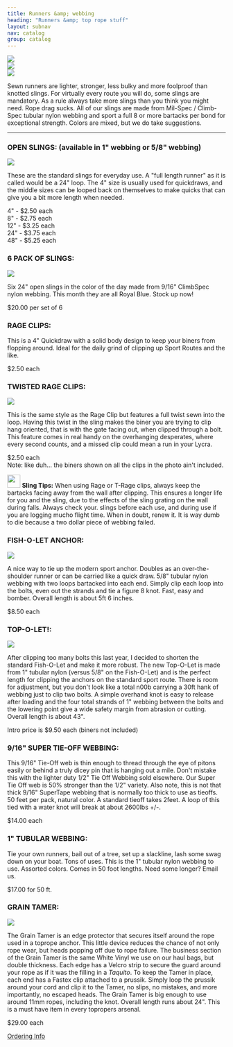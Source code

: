 ```yaml
---
title: Runners &amp; webbing
heading: "Runners &amp; top rope stuff"
layout: subnav
nav: catalog
group: catalog
---
```



<p>
	<div class="row">
		<div class="col-sm-4">
			<a href="#" class="thumbnail">
				<img src="{{ "/pics/tarts.jpg" | prepend: site.baseurl }}">
			</a>
		</div>
		<div class="col-sm-4">
		  <a href="#" class="thumbnail">
		  	<img src="{{ "/pics/e_tower.jpg" | prepend: site.baseurl }}">
	  	</a>	
		</div>
		<div class="col-sm-4">
		  <a href="#" class="thumbnail">
		  	<img src="{{ "/pics/redrock_ham.jpg" | prepend: site.baseurl }}">
	  	</a>
		</div>
	</div>
</p>


<p class="lead">
	Sewn runners are lighter, stronger, less bulky and more foolproof than knotted slings. For virtually every route you will do, some slings are mandatory. As a rule always take more slings than you think you might need. Rope drag sucks. All of our slings are made from Mil-Spec / Climb-Spec tubular nylon webbing and sport a full 8 or more bartacks per bond for exceptional strength. Colors are mixed, but we do take suggestions.
</p>

<hr />

<h3>
	OPEN SLINGS: (available in 1" webbing or 5/8" webbing)
</h3>

<div class="row">
	<div class="col-sm-3">
		<a href="#" class="thumbnail">
			<img src="{{ "/pics/slings.jpeg" | prepend: site.baseurl }}">
		</a>
	</div>
	<div class="col-sm-9">
		<p>
			These are the standard slings for everyday use. A "full length runner" as it is called would be a 24" loop. The 4" size is usually used for quickdraws, and the middle sizes can be looped back on themselves to make quicks that can give you a bit more length when needed.	
		</p>
		<p>
			4" - 
			<span class="label label-primary label-lg">$2.50 each</span>
			<br />
			8" - 
			<span class="label label-primary label-lg">$2.75 each</span>
			<br />
			12" - 
			<span class="label label-primary label-lg">$3.25 each</span>
			<br />
			24" - 
			<span class="label label-primary label-lg">$3.75 each</span>
			<br />
			48" - 
			<span class="label label-primary label-lg">$5.25 each</span>
		</p>
	</div>
</div>


<h3>
	6 PACK OF SLINGS:
</h3>

<div class="row">
	<div class="col-sm-3">
		<a href="#" class="thumbnail">
			<img src="{{ "/pics/6pack_slings.jpg" | prepend: site.baseurl }}">
		</a>
	</div>
	<div class="col-sm-9">
		<p>
			Six 24" open slings in the color of the day made from 9/16" ClimbSpec nylon webbing. This month they are all Royal Blue. Stock up now!	
		</p>
		<p>
			<span class="label label-primary label-lg">$20.00 per set of 6</span>
		</p>
	</div>
</div>

<h3>
	RAGE CLIPS:
</h3>

<div class="row">
	<div class="col-sm-12">
		<p>
			This is a 4" Quickdraw with a solid body design to keep your biners from flopping around. Ideal for the daily grind of clipping up Sport Routes and the like.	
		</p>
		<p>
			<span class="label label-primary label-lg">$2.50 each</span>
		</p>
	</div>
</div>


<h3>
	TWISTED RAGE CLIPS:
</h3>

<div class="row">
	<div class="col-sm-3">
		<a href="#" class="thumbnail">
			<img src="{{ "/pics/quicks.jpeg" | prepend: site.baseurl }}">
		</a>
	</div>
	<div class="col-sm-9">
		<p>
			This is the same style as the Rage Clip but features a full twist sewn into the loop. Having this twist in the sling makes the biner you are trying to clip hang oriented, that is with the gate facing out, when clipped through a bolt. This feature comes in real handy on the overhanging desperates, where every second counts, and a missed clip could mean a run in your Lycra.	
		</p>
		<p>
			<span class="label label-primary label-lg">$2.50 each</span>
			<br />
			Note: like duh... the biners shown on all the clips in the photo ain't included.
		</p>
	</div>
</div>

<div class="well">
	<div class="row">
		<div class="col-sm-12">
			<p>
				<img src="{{ "/pics/cactus.gif" | prepend: site.baseurl }}" width="30" class="pull-left">
				<strong>Sling Tips:</strong> When using Rage or T-Rage clips, always keep the bartacks facing away from the wall after clipping. This ensures a longer life for you and the sling, due to the effects of the sling grating on the wall during falls. Always check your. slings before each use, and during use if you are logging mucho flight time. When in doubt, renew it. It is way dumb to die because a two dollar piece of webbing failed.
			</p>
		</div>
	</div>
</div>

<h3>
	FISH-O-LET ANCHOR:
</h3>

<div class="row">
	<div class="col-sm-2">
		<a href="#" class="thumbnail">
			<img src="{{ "/pics/fisholet.jpeg" | prepend: site.baseurl }}">
		</a>
	</div>
	<div class="col-sm-10">
		<p>
			A nice way to tie up the modern sport anchor. Doubles as an over-the-shoulder runner or can be carried like a quick draw. 5/8" tubular nylon webbing with two loops bartacked into each end. Simply clip each loop into the bolts, even out the strands and tie a figure 8 knot. Fast, easy and bomber. Overall length is about 5ft 6 inches.
		</p>
		<p>
			<span class="label label-primary label-lg">$8.50 each</span>
		</p>
	</div>
</div>

<h3>
	TOP-O-LET!:
</h3>

<div class="row">
	<div class="col-sm-3">
		<a href="#" class="thumbnail">
			<img src="{{ "/pics/top_o_let.jpg" | prepend: site.baseurl }}">
		</a>
	</div>
	<div class="col-sm-9">
		<p>
		After clipping too many bolts this last year, I decided to shorten the standard Fish-O-Let and make it more robust. The new Top-O-Let is made from 1" tubular nylon (versus 5/8" on the Fish-O-Let) and is the perfect length for clipping the anchors on the standard sport route. There is room for adjustment, but you don't look like a total n00b carrying a 30ft hank of webbing just to clip two bolts. A simple overhand knot is easy to release after loading and the four total strands of 1" webbing between the bolts and the lowering point give a wide safety margin from abrasion or cutting. Overall length is about 43".
		</p>
		<p>
			Intro price is 
			<span class="label label-primary label-lg"> $9.50	each</span>
			 (biners not included)
		</p>
	</div>
</div>

<h3>
	9/16" SUPER TIE-OFF WEBBING:
</h3>

<div class="row">
	<div class="col-sm-12">
		<p>
		This 9/16" Tie-Off web is thin enough to thread through the eye of pitons easily or behind a truly dicey pin that is hanging out a mile. Don't mistake this with the lighter duty 1/2" Tie Off Webbing sold elsewhere. Our Super Tie Off web is 50% stronger than the 1/2" variety. Also note, this is not that thick 9/16" SuperTape webbing that is normally too thick to use as tieoffs. 50 feet per pack, natural color. A standard tieoff takes 2feet. A loop of this tied with a water knot will break at about 2600lbs +/-.
		</p>
		<p>
			<span class="label label-primary label-lg">$14.00 each</span>
		</p>
	</div>
</div>

<h3>
	1" TUBULAR WEBBING:
</h3>

<div class="row">
	<div class="col-sm-12">
		<p>
			Tie your own runners, bail out of a tree, set up a slackline, lash some swag down on your boat. Tons of uses. This is the 1" tubular nylon webbing to use. Assorted colors. Comes in 50 foot lengths. Need some longer? Email us.
		</p>
		<p>
			<span class="label label-primary label-lg">$17.00 for 50 ft.</span>
		</p>
	</div>
</div>

<h3>
	GRAIN TAMER:
</h3>

<div class="row">
	<div class="col-sm-3">
		<a href="#" class="thumbnail">
			<img src="{{ "/pics/grain.jpeg" | prepend: site.baseurl }}">
		</a>
	</div>
	<div class="col-sm-9">
		<p>
			The Grain Tamer is an edge protector that secures itself around the rope used in a toprope anchor. This little device reduces the chance of not only rope wear, but heads popping off due to rope failure. The business section of the Grain Tamer is the same White Vinyl we use on our haul bags, but double thickness. Each edge has a Velcro strip to secure the guard around your rope as if it was the filling in a	<em>Taquito</em>. To keep the Tamer in place, each end has a Fastex clip attached to a prussik. Simply loop the prussik around your cord and clip it to the Tamer, no slips, no mistakes, and more importantly, no escaped heads. The Grain Tamer is big enough to use around 11mm ropes, including the knot. Overall length runs about 24". This is a must have item in every topropers arsenal.	
		</p>
		<p>
			<span class="label label-primary label-lg">$29.00 each</span>
		</p>
	</div>
</div>

<p>
	<a href="{{ "/catalog/ordering_info" | prepend: site.baseurl }}" target="_self">Ordering Info</a>
</p>
